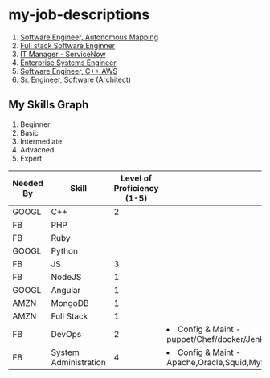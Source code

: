 # my-job-descriptions

 1. [Software Engineer, Autonomous Mapping](Software_Engineer-Autonomous_Mapping.md)
 2. [Full stack Software Enginner](Software_Engineer-Full_Stack.md)
 3. [IT Manager - ServiceNow](ITManager_ServiceNow.md)
 4. [Enterprise Systems Engineer](Enterprise_Systems_Engineer.md)
 5. [Software Engineer, C++ AWS](Software_Engineer_C++.md)
 6. [Sr. Engineer, Software (Architect)](Senior_Software_Engineer-Architect.md)


## My Skills Graph

1. Beginner
2. Basic
3. Intermediate
4. Advacned
5. Expert

|Needed By| Skill | Level of Proficiency (1-5) | Details |Targeted by 07312019 |
| --- | --- | --- | --- | --- |
| GOOGL |C++ | 2 | |3 |
| FB | PHP | | |
| FB | Ruby | | |
| GOOGL | Python | | |
| FB | JS | 3 | | 4 | 
| FB | NodeJS| 1 | | 2 |
| GOOGL | Angular | 1 | | 2 |
| AMZN | MongoDB | 1 | | 2 |
| AMZN | Full Stack | 1 | | 2 |
| FB | DevOps| 2 |<li>Config & Maint - puppet/Chef/docker/Jenkins/terraform</li>| 3 |
| FB | System Administration | 4 |<li>Config & Maint - Apache,Oracle,Squid,MySQL,NFS,DHCP,SSH,DNS,SNMP</li>| 5 |

